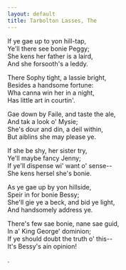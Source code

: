```yaml
---  
layout: default  
title: Tarbolton Lasses, The  
---  
```

  
If ye gae up to yon hill-tap,  
Ye'll there see bonie Peggy;  
She kens her father is a laird,  
And she forsooth's a leddy.  
  
There Sophy tight, a lassie bright,  
Besides a handsome fortune:  
Wha canna win her in a night,  
Has little art in courtin'.  
  
Gae down by Faile, and taste the ale,  
And tak a look o' Mysie;  
She's dour and din, a deil within,  
But aiblins she may please ye.  
  
If she be shy, her sister try,  
Ye'll maybe fancy Jenny;  
If ye'll dispense wi' want o' sense--  
She kens hersel she's bonie.  
  
As ye gae up by yon hillside,  
Speir in for bonie Bessy;  
She'll gie ye a beck, and bid ye light,  
And handsomely address ye.  
  
There's few sae bonie, nane sae guid,  
In a' King George' dominion;  
If ye should doubt the truth o' this--  
It's Bessy's ain opinion!  

.
  